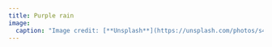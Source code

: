```yaml
---
title: Purple rain
image:
  caption: "Image credit: [**Unsplash**](https://unsplash.com/photos/s4_9Kf0P1kM)"
---
```

